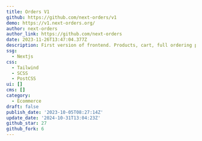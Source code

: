 ```yaml
---
title: Orders V1
github: https://github.com/next-orders/v1
demo: https://v1.next-orders.org/
author: next-orders
author_link: https://github.com/next-orders
date: 2023-11-26T13:47:04.377Z
description: First version of frontend. Products, cart, full ordering process.
ssg:
  - Nextjs
css:
  - Tailwind
  - SCSS
  - PostCSS
ui: []
cms: []
category:
  - Ecommerce
draft: false
publish_date: '2023-10-05T08:27:14Z'
update_date: '2024-10-31T13:04:23Z'
github_star: 27
github_fork: 6
---
```

